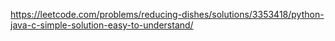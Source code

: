 https://leetcode.com/problems/reducing-dishes/solutions/3353418/python-java-c-simple-solution-easy-to-understand/
